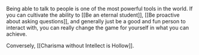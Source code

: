 Being able to talk to people is one of the most powerful tools in the world. If you can cultivate the ability to [[Be an eternal student]], [[Be proactive about asking questions]], and generally just be a good and fun person to interact with, you can really change the game for yourself in what you can achieve.

Conversely, [[Charisma without Intellect is Hollow]].
